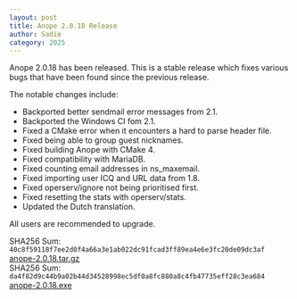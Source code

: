```yaml
---
layout: post
title: Anope 2.0.18 Release
author: Sadie
category: 2025
---
```


Anope 2.0.18 has been released. This is a stable release which fixes various bugs that have been found since the previous release.

The notable changes include:

* Backported better sendmail error messages from 2.1.
* Backported the Windows CI fom 2.1.
* Fixed a CMake error when it encounters a hard to parse header file.
* Fixed being able to group guest nicknames.
* Fixed building Anope with CMake 4.
* Fixed compatibility with MariaDB.
* Fixed counting email addresses in ns_maxemail.
* Fixed importing user ICQ and URL data from 1.8.
* Fixed operserv/ignore not being prioritised first.
* Fixed resetting the stats with operserv/stats.
* Updated the Dutch translation.

All users are recommended to upgrade.

SHA256 Sum: `40c8f59118f7ee2d0f4a66a3e1ab022dc91fcad3ff89ea4e6e3fc20de09dc3af` [anope-2.0.18.tar.gz](https://github.com/anope/anope/archive/refs/tags/2.0.18.tar.gz)
\
SHA256 Sum: `da4f82d9c44b9a02b44d34528998ec5df0a8fc880a8c4fb47735eff28c3ea684` [anope-2.0.18.exe](https://github.com/anope/anope/releases/download/2.0.18/anope-2.0.18.exe)
